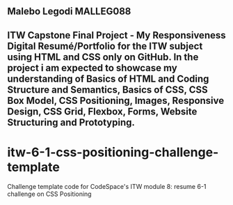 ## Malebo Legodi MALLEG088
## ITW Capstone Final Project - My Responsiveness Digital Resumé/Portfolio for the ITW subject using HTML and CSS only on GitHub. In the project i am expected to showcase my understanding of Basics of HTML and Coding Structure and Semantics, Basics of CSS, CSS Box Model, CSS Positioning, Images, Responsive Design, CSS Grid, Flexbox, Forms, Website Structuring and Prototyping.

# itw-6-1-css-positioning-challenge-template
Challenge template code for CodeSpace's ITW module 8: resume 6-1 challenge on CSS Positioning
